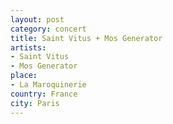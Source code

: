 ```yaml
---
layout: post
category: concert
title: Saint Vitus + Mos Generator
artists: 
- Saint Vitus
- Mos Generator
place: 
- La Maroquinerie
country: France
city: Paris
---
```



